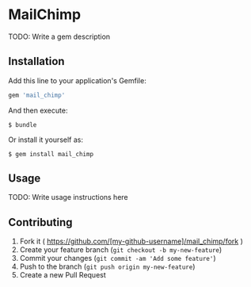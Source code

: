 # MailChimp

TODO: Write a gem description

## Installation

Add this line to your application's Gemfile:

```ruby
gem 'mail_chimp'
```

And then execute:

    $ bundle

Or install it yourself as:

    $ gem install mail_chimp

## Usage

TODO: Write usage instructions here

## Contributing

1. Fork it ( https://github.com/[my-github-username]/mail_chimp/fork )
2. Create your feature branch (`git checkout -b my-new-feature`)
3. Commit your changes (`git commit -am 'Add some feature'`)
4. Push to the branch (`git push origin my-new-feature`)
5. Create a new Pull Request
